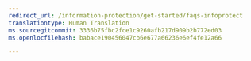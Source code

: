 ```yaml
---
redirect_url: /information-protection/get-started/faqs-infoprotect
translationtype: Human Translation
ms.sourcegitcommit: 3336b75fbc2fce1c9260afb217d909b2b772ed03
ms.openlocfilehash: babace190456047cb6e677a66236e6ef4fe12a66

---
```




<!--HONumber=Sep16_HO4-->


